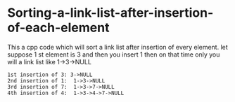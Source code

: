 # Sorting-a-link-list-after-insertion-of-each-element
This a cpp code which will sort a link list after insertion of every element.
let suppose 1 st element is 3 and then you insert 1 then on that time only you will a link list like 1->3->NULL
```
1st insertion of 3: 3->NULL
2nd insertion of 1:  1->3->NULL
3rd insertion of 7:  1->3->7->NULL
4th insertion of 4:  1->3->4->7->NULL

```
